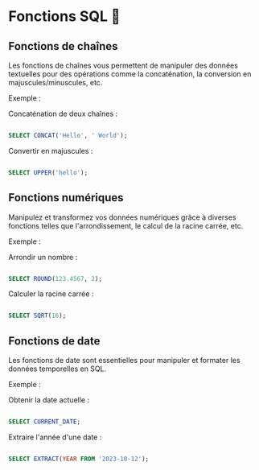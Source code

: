 # Fonctions SQL 🔧
## Fonctions de chaînes

Les fonctions de chaînes vous permettent de manipuler des données textuelles pour des opérations comme la concaténation, la conversion en majuscules/minuscules, etc.

Exemple :

  Concaténation de deux chaînes :

```sql

SELECT CONCAT('Hello', ' World');
```
Convertir en majuscules :

```sql

SELECT UPPER('hello');
```
## Fonctions numériques

Manipulez et transformez vos données numériques grâce à diverses fonctions telles que l'arrondissement, le calcul de la racine carrée, etc.

Exemple :

Arrondir un nombre :

```sql

SELECT ROUND(123.4567, 2);
```
Calculer la racine carrée :

```sql

SELECT SQRT(16);
```
## Fonctions de date

Les fonctions de date sont essentielles pour manipuler et formater les données temporelles en SQL.

Exemple :

  Obtenir la date actuelle :

```sql

SELECT CURRENT_DATE;
```
Extraire l'année d'une date :

```sql

SELECT EXTRACT(YEAR FROM '2023-10-12');
```
